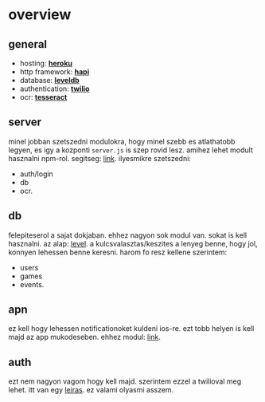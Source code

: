 # overview

## general

- hosting: **[heroku](https://www.heroku.com/)**
- http framework: **[hapi](http://hapijs.com)**
- database: **[leveldb](http://leveldb.org)**
- authentication: **[twilio](https://www.twilio.com/authy)**
- ocr: **[tesseract](https://www.npmjs.com/package/node-tesseract)**

## server

minel jobban szetszedni modulokra, hogy minel szebb es atlathatobb legyen, es igy a kozponti `server.js` is szep rovid lesz. amihez lehet modult hasznalni npm-rol. segitseg: [link](https://iojs.org/api/modules.html). ilyesmikre szetszedni:
- auth/login
- db
- ocr.

## db

felepiteserol a sajat dokjaban. ehhez nagyon sok modul van. sokat is kell hasznalni. az alap: [level](https://github.com/level/level). a kulcsvalasztas/keszites a lenyeg benne, hogy jol, konnyen lehessen benne keresni. harom fo resz kellene szerintem:
- users
- games
- events.

## apn

ez kell hogy lehessen notificationoket kuldeni ios-re. ezt tobb helyen is kell majd az app mukodeseben. ehhez modul: [link](https://www.npmjs.com/package/apn).

## auth

ezt nem nagyon vagom hogy kell majd. szerintem ezzel a twilioval meg lehet. itt van egy [leiras](https://www.twilio.com/blog/2013/08/verify-phone-numbers-with-node-js-using-twilio-sms-express-and-socket-io.html). ez valami olyasmi asszem.